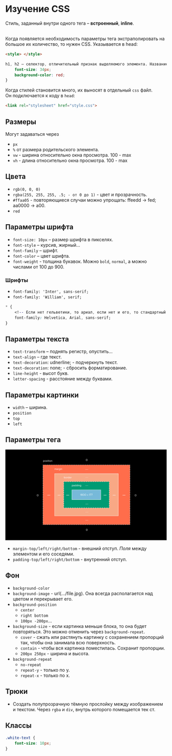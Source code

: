 # Изучение CSS

Стиль, заданный внутри одного тега – **встроенный**, **inline**. <br /> <br />

Когда появляется необходимость параметры тега экстраполировать на 
большое их количество, то нужен CSS. Указывается в head:
```html
<style> </style>
```

```css
h1, h2 – селектор, отличительный признак выделяемого элемента. Название, #id, span#id...{
    font-size: 34px;
    background-color: red;
}
```
 
Когда стилей становится много, их выносят в отдельный `css` файл. <br /> 
Он подключается к коду в `head`:
```html
<link rel="stylesheet" href="style.css">
```


## Размеры
Могут задаваться через 
* `px`
* `%` от размера родительского элемента.
* `vw` - ширина относительно окна просмотра. 100 - max
* `vh` - длина относительно окна просмотра. 100 - max


## Цвета
* `rgb(0, 0, 0)`
* `rgba(255, 255, 255, .5; - от 0 до 1)` - цвет и прозрачность.
* `#ffaa05` - повторяющиеся случаи можно упрощать: ffeedd -> fed; aa0000 -> a00.
* `red`


## Параметры шрифта
* `font-size: 10px` – размер шрифта в пикселях.
* `font-style` – курсив, жирный...
* `font-family` – шрифт.
* `font-color` – цвет шрифта.
* `font-weight` - толщина букавок. Можно `bold`, `normal`, а можно числами от 100 до 900.


### Шрифты
* `font-family: 'Inter', sans-serif;`
* `font-family: 'William', serif;`
```css
* {
    <!-- Если нет гельветики, то ариал, если нет и его, то стандартный системный --> 
    font-family: Helvetica, Arial, sans-serif; 
}
```


## Параметры текста
* `text-transform` – поднять регистр, опустить...
* `text-align` – где текст. 
* `text-decoration`: udnerline; - подчеркнуть текст.
* `text-decoration`: none; - сбросить форматирование. 
* `line-height` - высот букв.
* `letter-spacing` - расстояние между буквами.


## Параметры картинки
* `width` – ширина. 
* `position`
* `top`
* `left`


## Параметры тега
![](../HTML/div.jpg)
* `margin-top/left/right/bottom` - внешний отступ. <i> Поля </i> между элементом и его соседями.
* `padding-top/left/right/bottom` - внутренний отступ.


## Фон
* `background-color`
* `background-image` - url(.../file.jpg). Она всегда располагается над цветом и перекрывает его.
* `background-position`
    * `center`
    * `right bottom`
    * `100px -200px`...
* `background-size` - если картинка меньше блока, то она будет повторяться. Это можно отменить через `background-repeat`.
    * `cover` - сжать или растянуть картинку с сохранением пропорций так, чтобы она занимала всю поверхность.
    * `contain` - чтобы вся картинка поместилась. Сохранит пропорции.
    * `200px 250px` - ширина и высота.
* `background-repeat`
    * `no-repeat`
    * `repeat-y` - только по у.
    * `repeat-x` - только по х.


## Трюки
* Создать полупрозрачную тёмную прослойку между изображением и текстом. 
Через `rgba` и `div`, внутрь которого помещается тек
ст.


## Классы
```css
.white-text {
    font-size: 10px;
}
```
